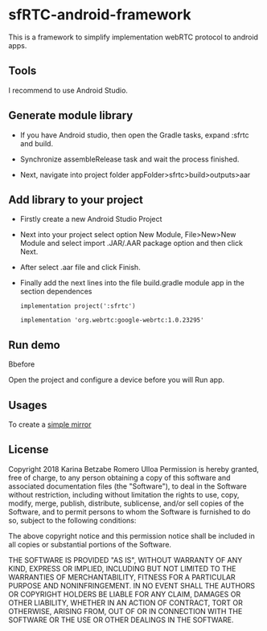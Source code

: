 # sfRTC-android-framework

This is a framework to simplify implementation webRTC protocol to android apps.

## Tools

I recommend to use Android Studio.

## Generate module library

- If you have Android studio, then open the Gradle tasks, expand :sfrtc and build.

- Synchronize assembleRelease task and wait the process finished.

- Next, navigate into project folder appFolder>sfrtc>build>outputs>aar

## Add library to your project

- Firstly create a new Android Studio Project 

- Next into your project select option New Module, File>New>New Module and select import .JAR/.AAR package option and then click Next.

- After select .aar file and click Finish.

- Finally add the next lines into the file build.gradle module app in the section dependences

    `implementation project(':sfrtc')`

    `implementation 'org.webrtc:google-webrtc:1.0.23295'`

## Run demo 

Bbefore

Open the project and configure a device before you will Run app.

## Usages

To create a [simple mirror](https://github.com/KarinaRomero/sfRTC-android-framework/blob/master/app/src/main/java/com/karinaromero/sfrtcandroidapp/MirrorDemoActivity.java) 

## License

Copyright 2018  Karina Betzabe Romero Ulloa
Permission is hereby granted, free of charge, to any person obtaining a copy of this software and associated
documentation files (the "Software"), to deal in the Software without restriction, including without limitation the
rights to use, copy, modify, merge, publish, distribute, sublicense, and/or sell copies of the Software,
and to permit persons to whom the Software is furnished to do so, subject to the following conditions:

The above copyright notice and this permission notice shall be included in all copies or
substantial portions of the Software.

THE SOFTWARE IS PROVIDED "AS IS", WITHOUT WARRANTY OF ANY KIND, EXPRESS OR IMPLIED, INCLUDING BUT NOT LIMITED TO
THE WARRANTIES OF MERCHANTABILITY, FITNESS FOR A PARTICULAR PURPOSE AND NONINFRINGEMENT. IN NO EVENT SHALL THE
AUTHORS OR COPYRIGHT HOLDERS BE LIABLE FOR ANY CLAIM, DAMAGES OR OTHER LIABILITY, WHETHER IN AN ACTION OF CONTRACT,
TORT OR OTHERWISE, ARISING FROM, OUT OF OR IN CONNECTION WITH THE SOFTWARE OR THE USE OR OTHER DEALINGS IN THE SOFTWARE.
